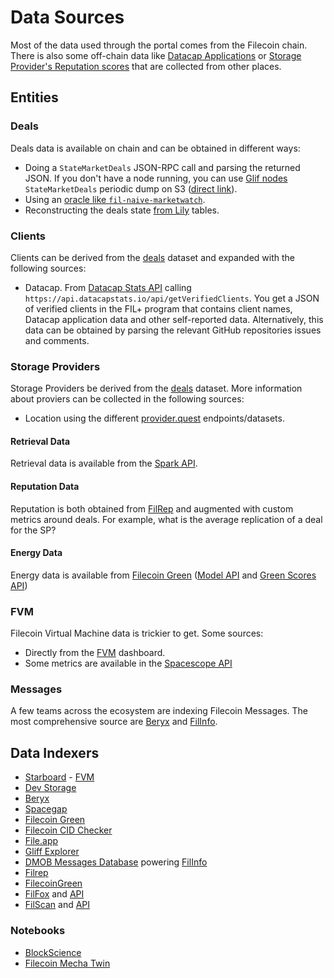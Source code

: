 # Data Sources

Most of the data used through the portal comes from the Filecoin chain. There is also some off-chain data like [Datacap Applications](https://docs.filecoin.io/basics/how-storage-works/filecoin-plus) or [Storage Provider's Reputation scores](https://filecoin.io/blog/posts/reputation-systems-in-filecoin/) that are collected from other places.

## Entities

### Deals

Deals data is available on chain and can be obtained in different ways:

- Doing a `StateMarketDeals` JSON-RPC call and parsing the returned JSON. If you don't have a node running, you can use [Glif nodes](https://lotus.filecoin.io/lotus/developers/glif-nodes/) `StateMarketDeals` periodic dump on S3 ([direct link](https://marketdeals.s3.amazonaws.com/StateMarketDeals.json.zst)).
- Using an [oracle like `fil-naive-marketwatch`](https://github.com/ribasushi/fil-naive-marketwatch).
- Reconstructing the deals state [from Lily](https://lilium.sh/) tables.

### Clients

Clients can be derived from the [deals](#deals) dataset and expanded with the following sources:

- Datacap. From [Datacap Stats API](https://datacapstats.io/) calling `https://api.datacapstats.io/api/getVerifiedClients`. You get a JSON of verified clients in the FIL+ program that contains client names, Datacap application data and other self-reported data. Alternatively, this data can be obtained by parsing the relevant GitHub repositories issues and comments.

### Storage Providers

Storage Providers be derived from the [deals](#deals) dataset. More information about proviers can be collected in the following sources:

- Location using the different [provider.quest](https://provider.quest/) endpoints/datasets.

#### Retrieval Data

Retrieval data is available from the [Spark API](https://spark-api.super.site/).

#### Reputation Data

Reputation is both obtained from [FilRep](https://filrep.io/) and augmented with custom metrics around deals. For example, what is the average replication of a deal for the SP?

#### Energy Data

Energy data is available from [Filecoin Green](https://filecoin.energy/) ([Model API](https://api.filecoin.energy/docs) and [Green Scores API](https://sp-outputs-api.vercel.app/api-docs/))

### FVM

Filecoin Virtual Machine data is trickier to get. Some sources:

- Directly from the [FVM](https://fvm.starboard.ventures/) dashboard.
- Some metrics are available in the [Spacescope API](https://docs.spacescope.io/version_history#v240-on-march-16-2023)

### Messages

A few teams across the ecosystem are indexing Filecoin Messages. The most comprehensive source are [Beryx](https://beryx.zondax.ch/) and [FilInfo](https://filinfo.io/docs).

## Data Indexers

- [Starboard](https://dashboard.starboard.ventures/dashboard) - [FVM](https://fvm.starboard.ventures/)
- [Dev Storage](https://dev.storage/)
- [Beryx](https://beryx.zondax.ch/)
- [Spacegap](https://spacegap.github.io)
- [Filecoin Green](https://filecoin.energy/)
- [Filecoin CID Checker](https://filecoin.tools/)
- [File.app](https://file.app/)
- [Gliff Explorer](https://explorer.glif.io/)
- [DMOB Messages Database](https://digitalmob.ro/) powering [FilInfo](https://filinfo.io/docs)
- [Filrep](https://filrep.io/)
- [FilecoinGreen](https://filecoin.energy/)
- [FilFox](https://filfox.info) and [API](https://filfox.info/api)
- [FilScan](https://filscan.io) and [API](https://api-v2.filscan.io/api)

### Notebooks

- [BlockScience](https://github.com/BlockScience)
- [Filecoin Mecha Twin](https://github.com/protocol/filecoin-mecha-twin)
